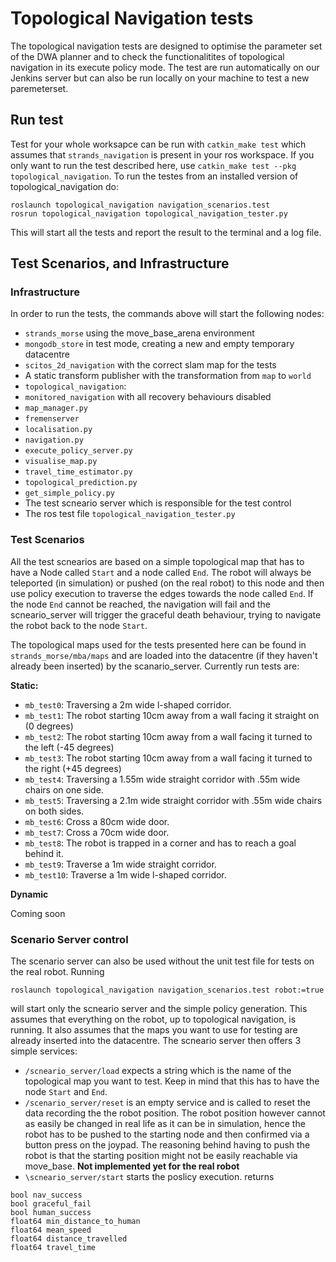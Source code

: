 # Topological Navigation tests

The topological navigation tests are designed to optimise the parameter set of the DWA planner and to check the functionalitites of topological navigation in its execute policy mode. The test are run automatically on our Jenkins server but can also be run locally on your machine to test a new paremeterset. 

## Run test

Test for your whole worksapce can be run with `catkin_make test` which assumes that `strands_navigation` is present in your ros workspace. If you only want to run the test described here, use `catkin_make test --pkg topological_navigation`. To run the testes from an installed version of topological_navigation do:

```
roslaunch topological_navigation navigation_scenarios.test
rosrun topological_navigation topological_navigation_tester.py
```

This will start all the tests and report the result to the terminal and a log file.

## Test Scenarios, and Infrastructure

### Infrastructure

In order to run the tests, the commands above will start the following nodes:

* `strands_morse` using the move_base_arena environment
* `mongodb_store` in test mode, creating a new and empty temporary datacentre
* `scitos_2d_navigation` with the correct slam map for the tests
* A static transform publisher with the transformation from `map` to `world`
* `topological_navigation`:
 * `monitored_navigation` with all recovery behaviours disabled
 * `map_manager.py`
 * `fremenserver`
 * `localisation.py`
 * `navigation.py`
 * `execute_policy_server.py`
 * `visualise_map.py`
 * `travel_time_estimator.py`
 * `topological_prediction.py`
 * `get_simple_policy.py`
* The test scneario server which is responsible for the test control
* The ros test file `topological_navigation_tester.py`

### Test Scenarios

All the test scnearios are based on a simple topological map that has to have a Node called `Start` and a node called `End`. The robot will always be teleported (in simulation) or pushed (on the real robot) to this node and then use policy execution to traverse the edges towards the node called `End`. If the node `End` cannot be reached, the navigation will fail and the scneario_server will trigger the graceful death behaviour, trying to navigate the robot back to the node `Start`.

The topological maps used for the tests presented here can be found in `strands_morse/mba/maps` and are loaded into the datacentre (if they haven't already been inserted) by the scanario_server. Currently run tests are:

**Static:**

* `mb_test0`: Traversing a 2m wide l-shaped corridor.
* `mb_test1`: The robot starting 10cm away from a wall facing it straight on (0 degrees)
* `mb_test2`: The robot starting 10cm away from a wall facing it turned to the left (-45 degrees)
* `mb_test3`: The robot starting 10cm away from a wall facing it turned to the right (+45 degrees)
* `mb_test4`: Traversing a 1.55m wide straight corridor with .55m wide chairs on one side.
* `mb_test5`: Traversing a 2.1m wide straight corridor with .55m wide chairs on both sides.
* `mb_test6`: Cross a 80cm wide door.
* `mb_test7`: Cross a 70cm wide door.
* `mb_test8`: The robot is trapped in a corner and has to reach a goal behind it.
* `mb_test9`: Traverse a 1m wide straight corridor.
* `mb_test10`: Traverse a 1m wide l-shaped corridor.

**Dynamic**

Coming soon

### Scenario Server control

The scenario server can also be used without the unit test file for tests on the real robot. Running

```
roslaunch topological_navigation navigation_scenarios.test robot:=true
```

will start only the scneario server and the simple policy generation. This assumes that everything on the robot, up to topological navigation, is running. It also assumes that the maps you want to use for testing are already inserted into the datacentre. The scneario server then offers 3 simple services:

* `/scneario_server/load` expects a string which is the name of the topological map you want to test. Keep in mind that this has to have the node `Start` and `End`.
* `/scenario_server/reset` is an empty service and is called to reset the data recording the the robot position. The robot position however cannot as easily be changed in real life as it can be in simulation, hence the robot has to be pushed to the starting node and then confirmed via a button press on the joypad. The reasoning behind having to push the robot is that the starting position might not be easily reachable via move_base. **Not implemented yet for the real robot**
* `\scneario_server/start` starts the poslicy execution. returns

 ```
bool nav_success
bool graceful_fail
bool human_success
float64 min_distance_to_human
float64 mean_speed
float64 distance_travelled
float64 travel_time
 ```


